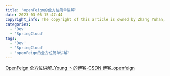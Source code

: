 ```yaml
---
title: 'openFeign的全方位简单讲解'
date: 2023-03-06 15:47:44
copyright_info: The copyright of this article is owned by Zhang Yuhan, and it follows the CC BY-NC-SA 4.0 agreement. For reprinting, please attach the original source link and this statement
categories:
  - 'Dev'
  - 'SpringCloud'
tags:
  - 'Dev'
  - 'SpringCloud'
  - 'openFeign的全方位简单讲解'
---
```


[OpenFeign 全方位讲解\_Young 丶的博客-CSDN 博客\_openfeign](https://blog.csdn.net/agonie201218/article/details/121154769)
